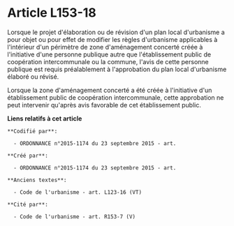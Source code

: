 # Article L153-18

Lorsque le projet d'élaboration ou de révision d'un plan local d'urbanisme a pour objet ou pour effet de modifier les règles
d'urbanisme applicables à l'intérieur d'un périmètre de zone d'aménagement concerté créée à l'initiative d'une personne
publique autre que l'établissement public de coopération intercommunale ou la commune, l'avis de cette personne publique est
requis préalablement à l'approbation du plan local d'urbanisme élaboré ou révisé.

Lorsque la zone d'aménagement concerté a été créée à l'initiative d'un établissement public de coopération intercommunale,
cette approbation ne peut intervenir qu'après avis favorable de cet établissement public.

**Liens relatifs à cet article**

	**Codifié par**:

	  - ORDONNANCE n°2015-1174 du 23 septembre 2015 - art.

	**Créé par**:

	  - ORDONNANCE n°2015-1174 du 23 septembre 2015 - art.

	**Anciens textes**:

	  - Code de l'urbanisme - art. L123-16 (VT)

	**Cité par**:

	  - Code de l'urbanisme - art. R153-7 (V)
